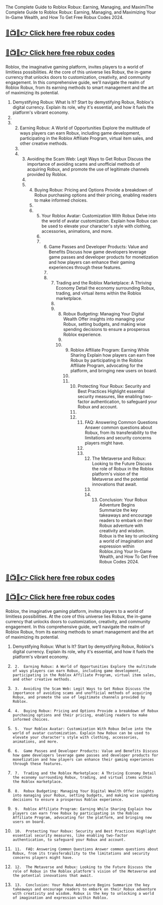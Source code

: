 The Complete Guide to Roblox Robux: Earning, Managing, and MaximiThe Complete Guide to Roblox Robux: Earning, Managing, and Maximizing Your In-Game Wealth, and How To Get Free Robux Codes 2024.

**[🔴📺📱👉 Click here free robux codes](https://t.co/8aqIb89W3S)**
-------------------------------------------------------------------

**[🔴📺📱👉 Click here free robux codes](https://t.co/8aqIb89W3S)**
-------------------------------------------------------------------

Roblox, the imaginative gaming platform, invites players to a world of limitless possibilities. At the core of this universe lies Robux, the in-game currency that unlocks doors to customization, creativity, and community engagement. In this comprehensive guide, we'll navigate the realm of Roblox Robux, from its earning methods to smart management and the art of maximizing its potential.

1.  Demystifying Robux: What Is It? Start by demystifying Robux, Roblox's digital currency. Explain its role, why it's essential, and how it fuels the platform's vibrant economy.
2.
3.  2.  Earning Robux: A World of Opportunities Explore the multitude of ways players can earn Robux, including game development, participating in the Roblox Affiliate Program, virtual item sales, and other creative methods.
    3.
    4.  3.  Avoiding the Scam Web: Legit Ways to Get Robux Discuss the importance of avoiding scams and unofficial methods of acquiring Robux, and promote the use of legitimate channels provided by Roblox.
        4.
        5.  4.  Buying Robux: Pricing and Options Provide a breakdown of Robux purchasing options and their pricing, enabling readers to make informed choices.
            5.
            6.  5.  Your Roblox Avatar: Customization With Robux Delve into the world of avatar customization. Explain how Robux can be used to elevate your character's style with clothing, accessories, animations, and more.
                6.
                7.  6.  Game Passes and Developer Products: Value and Benefits Discuss how game developers leverage game passes and developer products for monetization and how players can enhance their gaming experiences through these features.
                    7.
                    8.  7.  Trading and the Roblox Marketplace: A Thriving Economy Detail the economy surrounding Robux, trading, and virtual items within the Roblox marketplace.
                        8.
                        9.  8.  Robux Budgeting: Managing Your Digital Wealth Offer insights into managing your Robux, setting budgets, and making wise spending decisions to ensure a prosperous Roblox experience.
                            9.
                            10.  9.  Roblox Affiliate Program: Earning While Sharing Explain how players can earn free Robux by participating in the Roblox Affiliate Program, advocating for the platform, and bringing new users on board.
                                 10.
                                 11.  10.  Protecting Your Robux: Security and Best Practices Highlight essential security measures, like enabling two-factor authentication, to safeguard your Robux and account.
                                      11.
                                      12.  11.  FAQ: Answering Common Questions Answer common questions about Robux, from its transferability to the limitations and security concerns players might have.
                                           12.
                                           13.  12.  The Metaverse and Robux: Looking to the Future Discuss the role of Robux in the Roblox platform's vision of the Metaverse and the potential innovations that await.
                                                13.
                                                14.  13.  Conclusion: Your Robux Adventure Begins Summarize the key takeaways and encourage readers to embark on their Robux adventure with creativity and wisdom. Robux is the key to unlocking a world of imagination and expression within Roblox.zing Your In-Game Wealth, and How To Get Free Robux Codes 2024.

**[🔴📺📱👉 Click here free robux codes](https://t.co/8aqIb89W3S)**
-------------------------------------------------------------------

**[🔴📺📱👉 Click here free robux codes](https://t.co/8aqIb89W3S)**
-------------------------------------------------------------------

Roblox, the imaginative gaming platform, invites players to a world of limitless possibilities. At the core of this universe lies Robux, the in-game currency that unlocks doors to customization, creativity, and community engagement. In this comprehensive guide, we'll navigate the realm of Roblox Robux, from its earning methods to smart management and the art of maximizing its potential.

1.  Demystifying Robux: What Is It? Start by demystifying Robux, Roblox's digital currency. Explain its role, why it's essential, and how it fuels the platform's vibrant economy.

2.      2.  Earning Robux: A World of Opportunities Explore the multitude of ways players can earn Robux, including game development, participating in the Roblox Affiliate Program, virtual item sales, and other creative methods.

3.      3.  Avoiding the Scam Web: Legit Ways to Get Robux Discuss the importance of avoiding scams and unofficial methods of acquiring Robux, and promote the use of legitimate channels provided by Roblox.

4.      4.  Buying Robux: Pricing and Options Provide a breakdown of Robux purchasing options and their pricing, enabling readers to make informed choices.

5.      5.  Your Roblox Avatar: Customization With Robux Delve into the world of avatar customization. Explain how Robux can be used to elevate your character's style with clothing, accessories, animations, and more.

6.      6.  Game Passes and Developer Products: Value and Benefits Discuss how game developers leverage game passes and developer products for monetization and how players can enhance their gaming experiences through these features.

7.      7.  Trading and the Roblox Marketplace: A Thriving Economy Detail the economy surrounding Robux, trading, and virtual items within the Roblox marketplace.

8.      8.  Robux Budgeting: Managing Your Digital Wealth Offer insights into managing your Robux, setting budgets, and making wise spending decisions to ensure a prosperous Roblox experience.

9.      9.  Roblox Affiliate Program: Earning While Sharing Explain how players can earn free Robux by participating in the Roblox Affiliate Program, advocating for the platform, and bringing new users on board.

10.      10.  Protecting Your Robux: Security and Best Practices Highlight essential security measures, like enabling two-factor authentication, to safeguard your Robux and account.

11.      11.  FAQ: Answering Common Questions Answer common questions about Robux, from its transferability to the limitations and security concerns players might have.

12.      12.  The Metaverse and Robux: Looking to the Future Discuss the role of Robux in the Roblox platform's vision of the Metaverse and the potential innovations that await.

13.      13.  Conclusion: Your Robux Adventure Begins Summarize the key takeaways and encourage readers to embark on their Robux adventure with creativity and wisdom. Robux is the key to unlocking a world of imagination and expression within Roblox.
